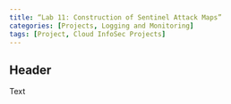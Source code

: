 ```yaml
---
title: “Lab 11: Construction of Sentinel Attack Maps”
categories: [Projects, Logging and Monitoring] 
tags: [Project, Cloud InfoSec Projects]
---
```


## Header

Text
